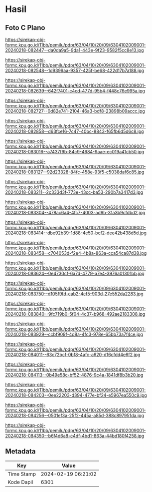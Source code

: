 # Hasil

## Foto C Plano

https://sirekap-obj-formc.kpu.go.id/11bb/pemilu/pdpr/63/04/10/20/09/6304102009001-20240218-082447--da0da9a5-9da1-443e-9f23-9582f5cc8e13.jpg

https://sirekap-obj-formc.kpu.go.id/11bb/pemilu/pdpr/63/04/10/20/09/6304102009001-20240218-082548--1d9399aa-9357-425f-be68-422d17b7a188.jpg

https://sirekap-obj-formc.kpu.go.id/11bb/pemilu/pdpr/63/04/10/20/09/6304102009001-20240218-082639--642f7401-c4cd-477d-95b4-f448c76e995a.jpg

https://sirekap-obj-formc.kpu.go.id/11bb/pemilu/pdpr/63/04/10/20/09/6304102009001-20240218-082727--0d82e741-2104-46a3-bdf8-23898b09accc.jpg

https://sirekap-obj-formc.kpu.go.id/11bb/pemilu/pdpr/63/04/10/20/09/6304102009001-20240218-082858--d63fce16-7c47-40bc-8843-f65fb6d5d6c8.jpg

https://sirekap-obj-formc.kpu.go.id/11bb/pemilu/pdpr/63/04/10/20/09/6304102009001-20240218-083016--a7437f9b-84c9-4684-9aae-ec019a41cb50.jpg

https://sirekap-obj-formc.kpu.go.id/11bb/pemilu/pdpr/63/04/10/20/09/6304102009001-20240218-083127--92d23328-84fc-458e-93f5-c5038daf6c85.jpg

https://sirekap-obj-formc.kpu.go.id/11bb/pemilu/pdpr/63/04/10/20/09/6304102009001-20240218-083211--2c333d3f-773e-43cc-ba53-290b7a3417d3.jpg

https://sirekap-obj-formc.kpu.go.id/11bb/pemilu/pdpr/63/04/10/20/09/6304102009001-20240218-083304--478ac6a4-4fc7-4003-ad9b-31a3b9cfdbd2.jpg

https://sirekap-obj-formc.kpu.go.id/11bb/pemilu/pdpr/63/04/10/20/09/6304102009001-20240218-083414--dbe92b39-1d88-4e50-bcf2-dee42b438d5d.jpg

https://sirekap-obj-formc.kpu.go.id/11bb/pemilu/pdpr/63/04/10/20/09/6304102009001-20240218-083458--c704053d-f2e4-4b8a-863a-cca54ca87d38.jpg

https://sirekap-obj-formc.kpu.go.id/11bb/pemilu/pdpr/63/04/10/20/09/6304102009001-20240218-083624--0e4730cf-6a7d-4779-a7e4-3976a01301bb.jpg

https://sirekap-obj-formc.kpu.go.id/11bb/pemilu/pdpr/63/04/10/20/09/6304102009001-20240218-083750--d105f9fd-cab2-4cf5-903d-27e552da2283.jpg

https://sirekap-obj-formc.kpu.go.id/11bb/pemilu/pdpr/63/04/10/20/09/6304102009001-20240218-083840--9fc719b0-5f04-4c37-b968-492ae2183308.jpg

https://sirekap-obj-formc.kpu.go.id/11bb/pemilu/pdpr/63/04/10/20/09/6304102009001-20240218-083929--ccbf909f-4d8a-4fc3-978e-65bb73a7f4ce.jpg

https://sirekap-obj-formc.kpu.go.id/11bb/pemilu/pdpr/63/04/10/20/09/6304102009001-20240218-084011--63c72bcf-0bf8-4afc-a620-d16cfdd4e6f2.jpg

https://sirekap-obj-formc.kpu.go.id/11bb/pemilu/pdpr/63/04/10/20/09/6304102009001-20240218-084113--0b49e58c-bf52-4876-9c4a-1841df8b3b20.jpg

https://sirekap-obj-formc.kpu.go.id/11bb/pemilu/pdpr/63/04/10/20/09/6304102009001-20240218-084203--0ee22203-d394-477e-bf24-e5967ea550c9.jpg

https://sirekap-obj-formc.kpu.go.id/11bb/pemilu/pdpr/63/04/10/20/09/6304102009001-20240218-084256--0501ef3a-25f2-445a-a85d-388c897951da.jpg

https://sirekap-obj-formc.kpu.go.id/11bb/pemilu/pdpr/63/04/10/20/09/6304102009001-20240218-084350--b6f4d6a8-c4df-4bd1-863a-44bd180f4258.jpg


## Metadata

| Key        | Value               |
| ---------- | ------------------- |
| Time Stamp | 2024-02-19 06:21:02 |
| Kode Dapil | 6301                |



